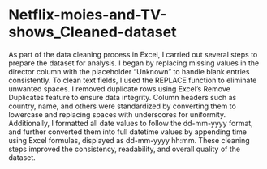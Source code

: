 # Netflix-moies-and-TV-shows_Cleaned-dataset

As part of the data cleaning process in Excel, I carried out several steps to prepare the dataset for analysis. I began by replacing missing values in the director column with the placeholder “Unknown” to handle blank entries consistently. To clean text fields, I used the REPLACE function to eliminate unwanted spaces. I removed duplicate rows using Excel’s Remove Duplicates feature to ensure data integrity. Column headers such as country, name, and others were standardized by converting them to lowercase and replacing spaces with underscores for uniformity. Additionally, I formatted all date values to follow the dd-mm-yyyy format, and further converted them into full datetime values by appending time using Excel formulas, displayed as dd-mm-yyyy hh:mm. These cleaning steps improved the consistency, readability, and overall quality of the dataset.
